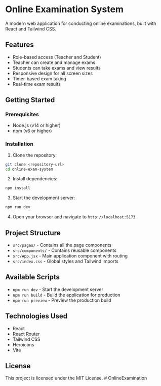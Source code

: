 # Online Examination System

A modern web application for conducting online examinations, built with React and Tailwind CSS.

## Features

- Role-based access (Teacher and Student)
- Teacher can create and manage exams
- Students can take exams and view results
- Responsive design for all screen sizes
- Timer-based exam taking
- Real-time exam results

## Getting Started

### Prerequisites

- Node.js (v14 or higher)
- npm (v6 or higher)

### Installation

1. Clone the repository:
```bash
git clone <repository-url>
cd online-exam-system
```

2. Install dependencies:
```bash
npm install
```

3. Start the development server:
```bash
npm run dev
```

4. Open your browser and navigate to `http://localhost:5173`

## Project Structure

- `src/pages/` - Contains all the page components
- `src/components/` - Contains reusable components
- `src/App.jsx` - Main application component with routing
- `src/index.css` - Global styles and Tailwind imports

## Available Scripts

- `npm run dev` - Start the development server
- `npm run build` - Build the application for production
- `npm run preview` - Preview the production build

## Technologies Used

- React
- React Router
- Tailwind CSS
- Heroicons
- Vite

## License

This project is licensed under the MIT License. # OnlineExamination
